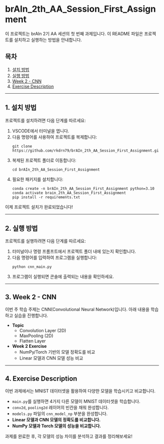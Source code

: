 # brAIn_2th_AA_Session_First_Assignment

이 프로젝트는 brAIn 2기 AA 세션의 첫 번째 과제입니다. 이 README 파일은 프로젝트를 설치하고 실행하는 방법을 안내합니다.

## 목차
1. [설치 방법](#1-설치-방법)
2. [실행 방법](#2-실행-방법)
3. [Week 2 - CNN](#3-week-2---cnn)
4. [Exercise Description](#4-exercise-description)

---

## 1. 설치 방법

프로젝트를 설치하려면 다음 단계를 따르세요:

1. VSCODE에서 터미널을 엽니다.
2. 다음 명령어를 사용하여 프로젝트를 복제합니다:
   ```
   git clone https://github.com/rkdrn79/brAIn_2th_AA_Session_First_Assignment.git
   ```
3. 복제된 프로젝트 폴더로 이동합니다:
   ```
   cd brAIn_2th_AA_Session_First_Assignment
   ```
4. 필요한 패키지를 설치합니다:
   ```
   conda create -n brAIn_2th_AA_Session_First_Assignment python=3.10
   conda activate brain_2th_AA_Session_First_Assignment   
   pip install -r requirements.txt
   ```

이제 프로젝트 설치가 완료되었습니다!

---

## 2. 실행 방법

프로젝트를 실행하려면 다음 단계를 따르세요:

1. 터미널이나 명령 프롬프트에서 프로젝트 폴더 내에 있는지 확인합니다.
2. 다음 명령어를 입력하여 프로그램을 실행합니다:
   ```
   python cnn_main.py
   ```
3. 프로그램이 실행되면 콘솔에 출력되는 내용을 확인하세요.

---

## 3. **Week 2 - CNN**

이번 주 학습 주제는 CNN(Convolutional Neural Network)입니다. 아래 내용을 학습하고 실습을 진행합니다.

- **Topic**
  - Convolution Layer (2D)
  - MaxPooling (2D)
  - Flatten Layer
- **Week 2 Exercise**
  - NumPy/Torch 기반의 모델 정확도를 비교
  - Linear 모델과 CNN 모델 성능 비교

---

## 4. **Exercise Description**

이번 과제에서는 MNIST 데이터셋을 활용하여 다양한 모델을 학습시키고 비교합니다.

- `main.py`를 실행하면 4가지 다른 모델이 MNIST 데이터셋을 학습합니다.
- `conv2d`, `pooling2d` 레이어의 빈칸을 채워 완성합니다.
- `models.py` 파일의 `cnn_model_np` 부분을 완성합니다.
- **Linear 모델과 CNN 모델의 정확도를 비교합니다.**
- **NumPy 모델과 Torch 모델의 성능을 비교합니다.**

과제를 완료한 후, 각 모델의 성능 차이를 분석하고 결과를 정리해보세요!

